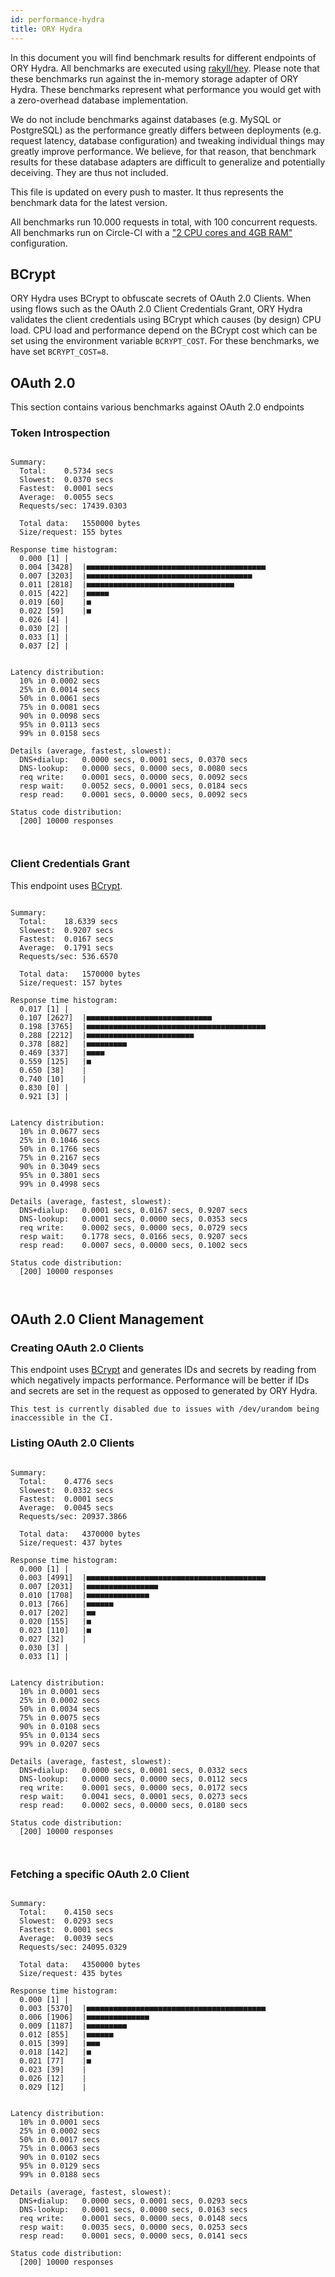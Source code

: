 ```yaml
---
id: performance-hydra
title: ORY Hydra
---
```


In this document you will find benchmark results for different endpoints of ORY Hydra. All benchmarks are executed
using [rakyll/hey](https://github.com/rakyll/hey). Please note that these benchmarks run against the in-memory storage
adapter of ORY Hydra. These benchmarks represent what performance you would get with a zero-overhead database implementation.

We do not include benchmarks against databases (e.g. MySQL or PostgreSQL) as the performance greatly differs between
deployments (e.g. request latency, database configuration) and tweaking individual things may greatly improve performance.
We believe, for that reason, that benchmark results for these database adapters are difficult to generalize and potentially
deceiving. They are thus not included.

This file is updated on every push to master. It thus represents the benchmark data for the latest version.

All benchmarks run 10.000 requests in total, with 100 concurrent requests. All benchmarks run on Circle-CI with a
["2 CPU cores and 4GB RAM"](https://support.circleci.com/hc/en-us/articles/360000489307-Why-do-my-tests-take-longer-to-run-on-CircleCI-than-locally-)
configuration.

## BCrypt

ORY Hydra uses BCrypt to obfuscate secrets of OAuth 2.0 Clients. When using flows such as the OAuth 2.0 Client Credentials
Grant, ORY Hydra validates the client credentials using BCrypt which causes (by design) CPU load. CPU load and performance
depend on the BCrypt cost which can be set using the environment variable `BCRYPT_COST`. For these benchmarks,
we have set `BCRYPT_COST=8`.

## OAuth 2.0

This section contains various benchmarks against OAuth 2.0 endpoints

### Token Introspection

```

Summary:
  Total:	0.5734 secs
  Slowest:	0.0370 secs
  Fastest:	0.0001 secs
  Average:	0.0055 secs
  Requests/sec:	17439.0303
  
  Total data:	1550000 bytes
  Size/request:	155 bytes

Response time histogram:
  0.000 [1]	|
  0.004 [3428]	|■■■■■■■■■■■■■■■■■■■■■■■■■■■■■■■■■■■■■■■■
  0.007 [3203]	|■■■■■■■■■■■■■■■■■■■■■■■■■■■■■■■■■■■■■
  0.011 [2818]	|■■■■■■■■■■■■■■■■■■■■■■■■■■■■■■■■■
  0.015 [422]	|■■■■■
  0.019 [60]	|■
  0.022 [59]	|■
  0.026 [4]	|
  0.030 [2]	|
  0.033 [1]	|
  0.037 [2]	|


Latency distribution:
  10% in 0.0002 secs
  25% in 0.0014 secs
  50% in 0.0061 secs
  75% in 0.0081 secs
  90% in 0.0098 secs
  95% in 0.0113 secs
  99% in 0.0158 secs

Details (average, fastest, slowest):
  DNS+dialup:	0.0000 secs, 0.0001 secs, 0.0370 secs
  DNS-lookup:	0.0000 secs, 0.0000 secs, 0.0080 secs
  req write:	0.0001 secs, 0.0000 secs, 0.0092 secs
  resp wait:	0.0052 secs, 0.0001 secs, 0.0184 secs
  resp read:	0.0001 secs, 0.0000 secs, 0.0092 secs

Status code distribution:
  [200]	10000 responses



```

### Client Credentials Grant

This endpoint uses [BCrypt](#bcrypt).

```

Summary:
  Total:	18.6339 secs
  Slowest:	0.9207 secs
  Fastest:	0.0167 secs
  Average:	0.1791 secs
  Requests/sec:	536.6570
  
  Total data:	1570000 bytes
  Size/request:	157 bytes

Response time histogram:
  0.017 [1]	|
  0.107 [2627]	|■■■■■■■■■■■■■■■■■■■■■■■■■■■■
  0.198 [3765]	|■■■■■■■■■■■■■■■■■■■■■■■■■■■■■■■■■■■■■■■■
  0.288 [2212]	|■■■■■■■■■■■■■■■■■■■■■■■■
  0.378 [882]	|■■■■■■■■■
  0.469 [337]	|■■■■
  0.559 [125]	|■
  0.650 [38]	|
  0.740 [10]	|
  0.830 [0]	|
  0.921 [3]	|


Latency distribution:
  10% in 0.0677 secs
  25% in 0.1046 secs
  50% in 0.1766 secs
  75% in 0.2167 secs
  90% in 0.3049 secs
  95% in 0.3801 secs
  99% in 0.4998 secs

Details (average, fastest, slowest):
  DNS+dialup:	0.0001 secs, 0.0167 secs, 0.9207 secs
  DNS-lookup:	0.0001 secs, 0.0000 secs, 0.0353 secs
  req write:	0.0002 secs, 0.0000 secs, 0.0729 secs
  resp wait:	0.1778 secs, 0.0166 secs, 0.9207 secs
  resp read:	0.0007 secs, 0.0000 secs, 0.1002 secs

Status code distribution:
  [200]	10000 responses



```

## OAuth 2.0 Client Management

### Creating OAuth 2.0 Clients

This endpoint uses [BCrypt](#bcrypt) and generates IDs and secrets by reading from  which negatively impacts
performance. Performance will be better if IDs and secrets are set in the request as opposed to generated by ORY Hydra.

```
This test is currently disabled due to issues with /dev/urandom being inaccessible in the CI.
```

### Listing OAuth 2.0 Clients

```

Summary:
  Total:	0.4776 secs
  Slowest:	0.0332 secs
  Fastest:	0.0001 secs
  Average:	0.0045 secs
  Requests/sec:	20937.3866
  
  Total data:	4370000 bytes
  Size/request:	437 bytes

Response time histogram:
  0.000 [1]	|
  0.003 [4991]	|■■■■■■■■■■■■■■■■■■■■■■■■■■■■■■■■■■■■■■■■
  0.007 [2031]	|■■■■■■■■■■■■■■■■
  0.010 [1708]	|■■■■■■■■■■■■■■
  0.013 [766]	|■■■■■■
  0.017 [202]	|■■
  0.020 [155]	|■
  0.023 [110]	|■
  0.027 [32]	|
  0.030 [3]	|
  0.033 [1]	|


Latency distribution:
  10% in 0.0001 secs
  25% in 0.0002 secs
  50% in 0.0034 secs
  75% in 0.0075 secs
  90% in 0.0108 secs
  95% in 0.0134 secs
  99% in 0.0207 secs

Details (average, fastest, slowest):
  DNS+dialup:	0.0000 secs, 0.0001 secs, 0.0332 secs
  DNS-lookup:	0.0000 secs, 0.0000 secs, 0.0112 secs
  req write:	0.0001 secs, 0.0000 secs, 0.0172 secs
  resp wait:	0.0041 secs, 0.0001 secs, 0.0273 secs
  resp read:	0.0002 secs, 0.0000 secs, 0.0180 secs

Status code distribution:
  [200]	10000 responses



```

### Fetching a specific OAuth 2.0 Client

```

Summary:
  Total:	0.4150 secs
  Slowest:	0.0293 secs
  Fastest:	0.0001 secs
  Average:	0.0039 secs
  Requests/sec:	24095.0329
  
  Total data:	4350000 bytes
  Size/request:	435 bytes

Response time histogram:
  0.000 [1]	|
  0.003 [5370]	|■■■■■■■■■■■■■■■■■■■■■■■■■■■■■■■■■■■■■■■■
  0.006 [1906]	|■■■■■■■■■■■■■■
  0.009 [1187]	|■■■■■■■■■
  0.012 [855]	|■■■■■■
  0.015 [399]	|■■■
  0.018 [142]	|■
  0.021 [77]	|■
  0.023 [39]	|
  0.026 [12]	|
  0.029 [12]	|


Latency distribution:
  10% in 0.0001 secs
  25% in 0.0002 secs
  50% in 0.0017 secs
  75% in 0.0063 secs
  90% in 0.0102 secs
  95% in 0.0129 secs
  99% in 0.0188 secs

Details (average, fastest, slowest):
  DNS+dialup:	0.0000 secs, 0.0001 secs, 0.0293 secs
  DNS-lookup:	0.0001 secs, 0.0000 secs, 0.0163 secs
  req write:	0.0001 secs, 0.0000 secs, 0.0148 secs
  resp wait:	0.0035 secs, 0.0000 secs, 0.0253 secs
  resp read:	0.0001 secs, 0.0000 secs, 0.0141 secs

Status code distribution:
  [200]	10000 responses



```
